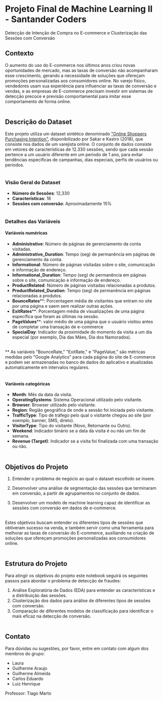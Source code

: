 # Projeto Final de Machine Learning II - Santander Coders
Detecção de Intenção de Compra no E-commerce e Clusterização das Sessões com Conversão

## Contexto
O aumento do uso do E-commerce nos últimos anos criou novas oportunidades de mercado, mas as taxas de conversão não acompanharam esse crescimento, gerando a necessidade de soluções que ofereçam promoções personalizadas aos consumidores online. No varejo físico, vendedores usam sua experiência para influenciar as taxas de conversão e vendas, e as empresas de E-commerce precisam investir em sistemas de detecção precoce e previsão comportamental para imitar esse comportamento de forma online.
</br></br>

## Descrição do Dataset
Este projeto utiliza um dataset sintético denominado ["Online Shoppers Purchasing Intention"](https://archive.ics.uci.edu/dataset/468/online+shoppers+purchasing+intention+dataset), disponibilizado por Sakar e Kastro (2018), que consiste nos dados de um varejista online. O conjunto de dados consiste em vetores de características de 12.330 sessões, sendo que cada sessão pertence a um usuário diferente em um período de 1 ano, para evitar tendências específicas de campanhas, dias especiais, perfis de usuários ou períodos.
</br></br>

### Visão Geral do Dataset
- **Número de Sessões**: 12,330
- **Características**: 18
- **Sessões com conversão**: Aproximadamente 15%
</br></br>

### Detalhes das Variáveis
#### Variáveis numéricas
- **Administrative**: Número de páginas de gerenciamento da conta visitadas.
- **Administrative_Duration**: Tempo (seg) de permanência em páginas de gerenciamento da conta.
- **Informational**: Número de páginas visitadas sobre o site, comunicação e informação de endereço.
- **Informational_Duration**: Tempo (seg) de permanência em páginas sobre o site, comunicação e informação de endereço.
- **ProductRelated**: Número de páginas visitadas relacionadas a produtos.
- **ProductRelated_Duration**: Tempo (seg) de permanência em páginas relacionadas a produtos.
- **BounceRates****: Porcentagem média de visitantes que entram no site por uma página e saem sem realizar outras ações.
- **ExitRates****: Porcentagem média de visualizações de uma página específica que foram as últimas na sessão.
- **PageValues****: valor médio de uma página que o usuário visitou antes de completar uma transação de e-commerce
- **SpecialDay**: Indicador da proximidade do momento da visita a um dia especial (por exemplo, Dia das Mães, Dia dos Namorados).
</br></br>

** As variáveis "BounceRate," "ExitRate," e "PageValue," são métricas medidas pelo "Google Analytics" para cada página do site de E-commerce e podem ser armazenadas no banco de dados do aplicativo e atualizadas automaticamente em intervalos regulares.
</br></br>

#### Variáveis categóricas
- **Month**: Mês da data da visita.
- **OperatingSystems**: Sistema Operacional utilizado pelo visitante.
- **Browser**: Browser utilizado pelo visitante.
- **Region**: Região geográfica de onde a sessão foi iniciada pelo visitante.
- **TrafficType**: Tipo de tráfego pelo qual o visitante chegou ao site (por exemplo, banner, SMS, direto).
- **VisitorType**: Tipo do visitante (Novo, Retornante ou Outro).
- **Weekend**: Indicador binário se a data da visita é ou não um fim de semana.
- **Revenue (Target)**: Indicador se a visita foi finalizada com uma transação ou não.
</br></br>

## Objetivos do Projeto
1) Entender o problema de negócio ao qual o dataset escolhido se insere.

2) Desenvolver  uma análise de segmentação das sessões que terminaram em conversão, a partir de agrupamentos no conjunto de dados.

3) Desenvolver um modelo de machine learning capaz de identificar as sessões com conversão em dados de e-commerce.
</br></br>

Estes objetivos buscam entender os diferentes tipos de sessões que obtiveram sucesso na venda, e também servir como uma ferramenta para melhorar as taxas de conversão do E-commerce, auxiliando na criação de soluções que ofereçam promoções personalizadas aos consumidores online.
</br></br>

## Estrutura do Projeto
Para atingir os objetivos do projeto este notebook seguirá os seguintes passos para abordar o problema de detecção de fraudes:
1. Análise Exploratória de Dados (EDA) para entender as características e a distribuição das sessões.
2. Clusterização dos dados para análise de diferentes tipos de sessões com conversão.
3. Comparação de diferentes modelos de classificação para identificar o mais eficaz na detecção de conversão.
</br></br>

## Contato

Para dúvidas ou sugestões, por favor, entre em contato com algum dos membros do grupo:

- Laura
- Guilherme Araujo
- Guilherme Almeida
- Carlos Eduardo
- Luiz Henrique

Professor: Tiago Marto
